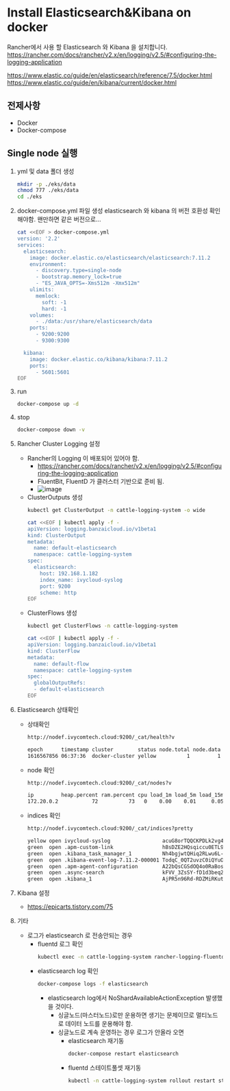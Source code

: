 # Install Elasticsearch&Kibana on docker
Rancher에서 사용 할 Elasticsearch 와 Kibana 을 설치합니다.
https://rancher.com/docs/rancher/v2.x/en/logging/v2.5/#configuring-the-logging-application

https://www.elastic.co/guide/en/elasticsearch/reference/7.5/docker.html
https://www.elastic.co/guide/en/kibana/current/docker.html

## 전제사항
- Docker
- Docker-compose

## Single node 실행
1. yml 및 data 폴더 생성
   ```bash
   mkdir -p ./eks/data
   chmod 777 ./eks/data
   cd ./eks
   ```

2. docker-compose.yml 파일 생성
   elasticsearch 와 kibana 의 버전 호환성 확인해야함. 왠만하면 같은 버전으로...
   ```bash
   cat <<EOF > docker-compose.yml
   version: '2.2'
   services:
     elasticsearch:
       image: docker.elastic.co/elasticsearch/elasticsearch:7.11.2
       environment:
         - discovery.type=single-node
         - bootstrap.memory_lock=true
         - "ES_JAVA_OPTS=-Xms512m -Xmx512m"
       ulimits:
         memlock:
           soft: -1
           hard: -1
       volumes:
         - ./data:/usr/share/elasticsearch/data
       ports:
         - 9200:9200
         - 9300:9300

     kibana:
       image: docker.elastic.co/kibana/kibana:7.11.2
       ports:
         - 5601:5601
   EOF
   ```

3. run
   ```bash
   docker-compose up -d
   ```

4. stop
   ```bash
   docker-compose down -v
   ```

5. Rancher Cluster Logging 설정
   - Rancher의 Logging 이 배포되어 있어야 함.
     - https://rancher.com/docs/rancher/v2.x/en/logging/v2.5/#configuring-the-logging-application
     - FluentBit, FluentD 가 클러스터 기반으로 준비 됨.
     - ![image](https://user-images.githubusercontent.com/7520111/112265694-3bca9200-8cb6-11eb-8efb-eaeb31f5f433.png)
   - ClusterOutputs 생성
     ```bash
     kubectl get ClusterOutput -n cattle-logging-system -o wide
     
     cat <<EOF | kubectl apply -f -
     apiVersion: logging.banzaicloud.io/v1beta1
     kind: ClusterOutput
     metadata:
       name: default-elasticsearch
       namespace: cattle-logging-system
     spec:
       elasticsearch:
         host: 192.168.1.182
         index_name: ivycloud-syslog
         port: 9200
         scheme: http
     EOF
     ```
   - ClusterFlows 생성
     ```bash
     kubectl get ClusterFlows -n cattle-logging-system
     
     cat <<EOF | kubectl apply -f -
     apiVersion: logging.banzaicloud.io/v1beta1
     kind: ClusterFlow
     metadata:
       name: default-flow
       namespace: cattle-logging-system
     spec:
       globalOutputRefs:
       - default-elasticsearch
     EOF
     ```

6. Elasticsearch 상태확인
   - 상태확인
     ```bash
     http://nodef.ivycomtech.cloud:9200/_cat/health?v
     
     epoch      timestamp cluster        status node.total node.data shards pri relo init unassign pending_tasks max_task_wait_time active_shards_percent
     1616567856 06:37:36  docker-cluster yellow          1         1      8   8    0    0        1             0                  -                 88.9%
     ```
   - node 확인
     ```bash
     http://nodef.ivycomtech.cloud:9200/_cat/nodes?v
     
     ip         heap.percent ram.percent cpu load_1m load_5m load_15m node.role  master name
     172.20.0.2           72          73   0    0.00    0.01     0.05 cdhilmrstw *      a4281b67158d
     ```
   - indices 확인
     ```bash
     http://nodef.ivycomtech.cloud:9200/_cat/indices?pretty
     
     yellow open ivycloud-syslog                 acuG8orTQQCKPDLk2vg4DQ 1 1 12937   0 3.8mb 3.8mb
     green  open .apm-custom-link                hBsDZE2HQsqiccu0ETL9rA 1 0     0   0  208b  208b
     green  open .kibana_task_manager_1          Nh4bgjwtQHiq2RLwu6L-QQ 1 0     8 543 112kb 112kb
     green  open .kibana-event-log-7.11.2-000001 TodqC_0QT2uvzC0iQYuOZA 1 0     1   0 5.6kb 5.6kb
     green  open .apm-agent-configuration        A22bQsCGSdOQ4o0RaBosdQ 1 0     0   0  208b  208b
     green  open .async-search                   kFVV_3ZsSY-fD1d3beq28g 1 0     0 204 2.2mb 2.2mb
     green  open .kibana_1                       AjPR5n96Rd-RDZMiRKutOQ 1 0    48 118 2.1mb 2.1mb
     ```

7. Kibana 설정
   - https://epicarts.tistory.com/75

8. 기타
   - 로그가 elasticsearch 로 전송안되는 경우
     - fluentd 로그 확인
       ```bash
       kubectl exec -n cattle-logging-system rancher-logging-fluentd-0 -- cat /fluentd/log/out
       ```
     - elasticsearch log 확인
       ```bash
       docker-compose logs -f elasticsearch
       ```
       - elasticsearch log에서 NoShardAvailableActionException 발생했을 것이다.
         - 싱글노드(마스터노드)로만 운용하면 생기는 문제이므로 멀티노드로 데이터 노드를 운용해야 함.
         - 싱글노드로 계속 운영하는 경우 로그가 안올라 오면
           - elasticsearch 재기동
             ```bash
             docker-compose restart elasticsearch
             ```
           - fluentd 스테이트풀셋 재기동
             ```bash
             kubectl -n cattle-logging-system rollout restart statefulset.apps/rancher-logging-fluentd
             ```
